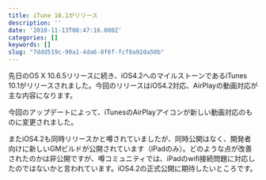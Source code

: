 ```yaml
---
title: iTune 10.1がリリース
description: ''
date: '2010-11-13T08:47:16.000Z'
categories: []
keywords: []
slug: "7ddd519c-90a1-4da6-8f6f-fcf8a92da50b"
---
```

先日のOS X 10.6.5リリースに続き、iOS4.2へのマイルストーンであるiTunes 10.1がリリースされました。今回のリリースはiOS4.2対応、AirPlayの動画対応が主な内容になります。

今回のアップデートによって、iTunesのAirPlayアイコンが新しい動画対応のものに変更されました。

またiOS4.2も同時リリースかと噂されていましたが、同時公開はなく、開発者向けに新しいGMビルドが公開されています（iPadのみ）。どのような点が改善されたのかは非公開ですが、噂コミュニティでは、iPadのwifi接続問題に対応したのではないかと言われています。iOS4.2の正式公開に期待したいところです。